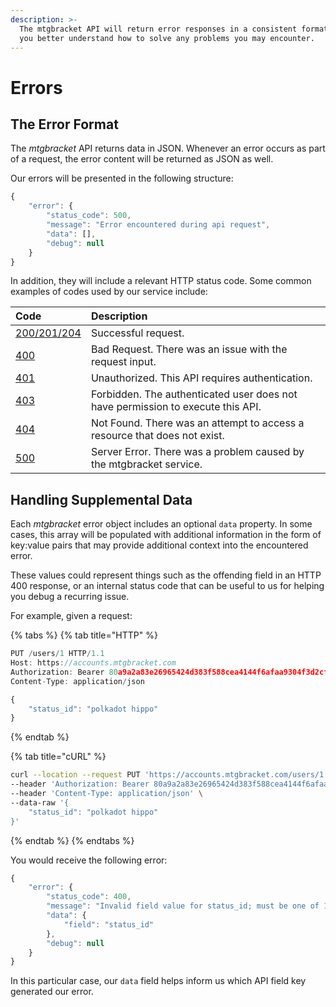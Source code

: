 ```yaml
---
description: >-
  The mtgbracket API will return error responses in a consistent format to help
  you better understand how to solve any problems you may encounter.
---
```


# Errors

## The Error Format

The _mtgbracket_ API returns data in JSON.  Whenever an error occurs as part of a request, the error content will be returned as JSON as well.

Our errors will be presented in the following structure:

```javascript
{
    "error": {
        "status_code": 500,
        "message": "Error encountered during api request",
        "data": [],
        "debug": null
    }
}
```

In addition, they will include a relevant HTTP status code.  Some common examples of codes used by our service include:

| Code | Description |
| :--- | :--- |
| [200/201/204](https://developer.mozilla.org/en-US/docs/Web/HTTP/Status/200) | Successful request. |
| [400](https://developer.mozilla.org/en-US/docs/Web/HTTP/Status/400) | Bad Request.  There was an issue with the request input. |
| [401](https://developer.mozilla.org/en-US/docs/Web/HTTP/Status/401) | Unauthorized.  This API requires authentication. |
| [403](https://developer.mozilla.org/en-US/docs/Web/HTTP/Status/403) | Forbidden. The authenticated user does not have permission to execute this API. |
| [404](https://developer.mozilla.org/en-US/docs/Web/HTTP/Status/404) | Not Found.  There was an attempt to access a resource that does not exist. |
| [500](https://developer.mozilla.org/en-US/docs/Web/HTTP/Status/500) | Server Error. There was a problem caused by the mtgbracket service. |

## Handling Supplemental Data

Each _mtgbracket_ error object includes an optional `data` property.  In some cases, this array will be populated with additional information in the form of key:value pairs that may provide additional context into the encountered error.

These values could represent things such as the offending field in an HTTP 400 response, or an internal status code that can be useful to us for helping you debug a recurring issue.

For example, given a request:

{% tabs %}
{% tab title="HTTP" %}
```javascript
PUT /users/1 HTTP/1.1
Host: https://accounts.mtgbracket.com
Authorization: Bearer 80a9a2a83e26965424d383f588cea4144f6afaa9304f3d2cf1e0946122d6e65d7dfc0f9bc1f34230
Content-Type: application/json

{
	"status_id": "polkadot hippo"
}
```
{% endtab %}

{% tab title="cURL" %}
```bash
curl --location --request PUT 'https://accounts.mtgbracket.com/users/1' \
--header 'Authorization: Bearer 80a9a2a83e26965424d383f588cea4144f6afaa9304f3d2cf1e0946122d6e65d7dfc0f9bc1f34230' \
--header 'Content-Type: application/json' \
--data-raw '{
	"status_id": "polkadot hippo"
}'
```
{% endtab %}
{% endtabs %}

You would receive the following error:

```javascript
{
    "error": {
        "status_code": 400,
        "message": "Invalid field value for status_id; must be one of 1, 2",
        "data": {
            "field": "status_id"
        },
        "debug": null
    }
}
```

In this particular case, our `data` field helps inform us which API field key generated our error.

